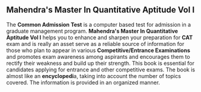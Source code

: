 <h2>Mahendra's Master In Quantitative Aptitude Vol I </h2>

<p>The <strong>Common Admission Test</strong> is a computer based test for admission in a graduate management program. <strong>Mahendra's Master In Quantitative Aptitude Vol I</strong> helps you to enhance and sharpen your preparation for <strong>CAT </strong>exam and is really an asset serve as a reliable source of information for those who plan to appear in various <strong>Competitive/Entrance Examinations</strong> and promotes exam awareness among aspirants and encourages them to rectify their weakness and build up their strength. This book is essential for candidates applying for entrance and other competitive exams. The book is almost like an <strong>encyclopedi</strong>a, taking into account the number of topics covered. The information is provided in an organized manner.</p>
